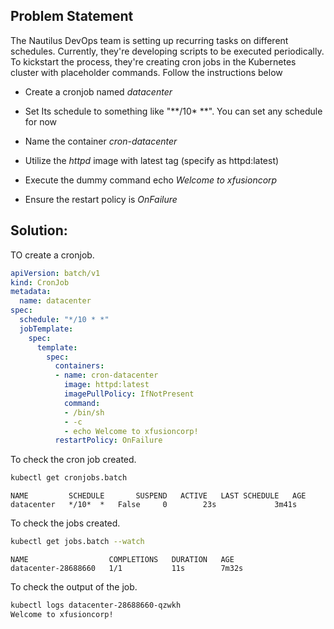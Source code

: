 ## Problem Statement

 The Nautilus DevOps team is setting up recurring tasks on different schedules. Currently, they're developing scripts to be executed periodically. To kickstart the process, they're creating cron jobs in the Kubernetes cluster with placeholder commands. Follow the instructions below

-  Create a cronjob named *datacenter*

-  Set Its schedule to something like "**/10* **". You can set any schedule for now

-   Name the container *cron-datacenter*

-  Utilize the *httpd* image with latest tag (specify as httpd:latest)

-  Execute the dummy command echo *Welcome to xfusioncorp*

-  Ensure the restart policy is *OnFailure*

## Solution:

 TO create a cronjob.

```yaml
apiVersion: batch/v1
kind: CronJob
metadata:
  name: datacenter
spec:
  schedule: "*/10 * *"
  jobTemplate:
    spec:
      template:
        spec:
          containers:
          - name: cron-datacenter
            image: httpd:latest
            imagePullPolicy: IfNotPresent
            command:
            - /bin/sh
            - -c
            - echo Welcome to xfusioncorp!
          restartPolicy: OnFailure
```

 To check the cron job created.

```bash
kubectl get cronjobs.batch
```

```
NAME         SCHEDULE       SUSPEND   ACTIVE   LAST SCHEDULE   AGE
datacenter   */10*  *   False     0        23s             3m41s
```

 To check the jobs created.

```bash
kubectl get jobs.batch --watch
```

```
NAME                  COMPLETIONS   DURATION   AGE
datacenter-28688660   1/1           11s        7m32s
```

 To check the output of the job.

```bash
kubectl logs datacenter-28688660-qzwkh
Welcome to xfusioncorp!
```
